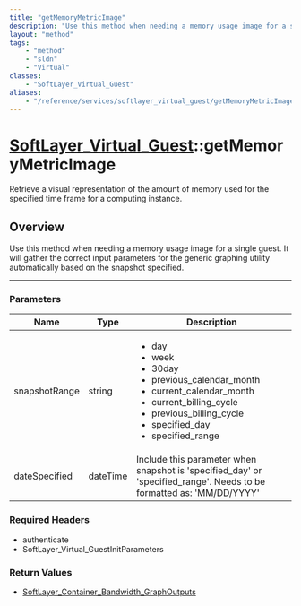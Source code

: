 ```yaml
---
title: "getMemoryMetricImage"
description: "Use this method when needing a memory usage image for a single guest.  It will gather the correct input parameters for t... "
layout: "method"
tags:
    - "method"
    - "sldn"
    - "Virtual"
classes:
    - "SoftLayer_Virtual_Guest"
aliases:
    - "/reference/services/softlayer_virtual_guest/getMemoryMetricImage"
---
```

# [SoftLayer_Virtual_Guest](/reference/services/SoftLayer_Virtual_Guest)::getMemoryMetricImage


Retrieve a visual representation of the amount of memory used for the specified time frame for a computing instance. 


## Overview 
Use this method when needing a memory usage image for a single guest.  It will gather the correct input parameters for the generic graphing utility automatically based on the snapshot specified. 

-----

### Parameters 
|Name | Type | Description |
| --- | --- | --- |
|snapshotRange| string| <ul type="xsd:string"> <li title="day">day</li> <li title="week">week</li> <li title="30day">30day</li> <li title="previous_calendar_month">previous_calendar_month</li> <li title="current_calendar_month">current_calendar_month</li> <li title="current_billing_cycle">current_billing_cycle</li> <li title="previous_billing_cycle">previous_billing_cycle</li> <li title="specified_day">specified_day</li> <li title="specified_range">specified_range</li> </ul>|
|dateSpecified| dateTime| Include this parameter when snapshot is 'specified_day' or 'specified_range'.  Needs to be formatted as: 'MM/DD/YYYY'|


### Required Headers
* authenticate
* SoftLayer_Virtual_GuestInitParameters


### Return Values
* <a href='/reference/datatypes/SoftLayer_Container_Bandwidth_GraphOutputs'>SoftLayer_Container_Bandwidth_GraphOutputs </a>




